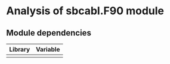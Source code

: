 # Analysis of sbcabl.F90 module

## Module dependencies
| Library        | Variable |
|----------------|----------|
|                |          |
